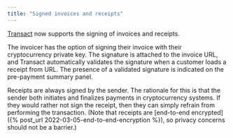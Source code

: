 ```yaml
---
title: "Signed invoices and receipts"
---
```


[Transact](https://transactcc.github.io/) now supports the signing of invoices and receipts.

The invoicer has the option of signing their invoice with their cryptocurrency private key. The signature is attached to the invoice URL, and Transact automatically validates the signature when a customer loads a receipt from URL. The presence of a validated signature is indicated on the pre-payment summary panel.

Receipts are always signed by the sender. The rationale for this is that the sender both initiates and finalizes payments in cryptocurrency systems. If they would rather not sign the receipt, then they can simply refrain from performing the transaction. (Note that receipts are [end-to-end encrypted]({% post_url 2022-03-05-end-to-end-encryption %}), so privacy concerns should not be a barrier.)
